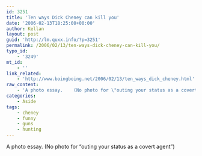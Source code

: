 ```yaml
---
id: 3251
title: 'Ten ways Dick Cheney can kill you'
date: '2006-02-13T18:25:00+00:00'
author: Kellan
layout: post
guid: 'http://lm.quxx.info/?p=3251'
permalink: /2006/02/13/ten-ways-dick-cheney-can-kill-you/
typo_id:
    - '3249'
mt_id:
    - ''
link_related:
    - 'http://www.boingboing.net/2006/02/13/ten_ways_dick_cheney.html'
raw_content:
    - 'A photo essay.    (No photo for \"outing your status as a covert agent\")'
categories:
    - Aside
tags:
    - cheney
    - funny
    - guns
    - hunting
---
```


A photo essay. (No photo for “outing your status as a covert agent”)
